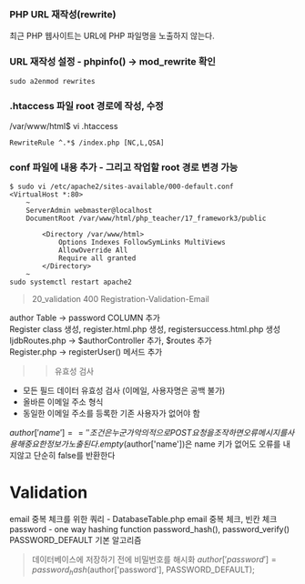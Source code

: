 ### PHP URL 재작성(rewrite)
최근 PHP 웹사이트는 URL에 PHP 파일명을 노출하지 않는다.   
  
### URL 재작성 설정 - phpinfo() -> mod_rewrite 확인
```
sudo a2enmod rewrites
```
### .htaccess 파일 root 경로에 작성, 수정
/var/www/html$ vi .htaccess
```
RewriteRule ^.*$ /index.php [NC,L,QSA]
```
### conf 파일에 내용 추가 - 그리고 작업할 root 경로 변경 가능
```
$ sudo vi /etc/apache2/sites-available/000-default.conf
<VirtualHost *:80>
	~
    ServerAdmin webmaster@localhost
	DocumentRoot /var/www/html/php_teacher/17_framework3/public

        <Directory /var/www/html>
            Options Indexes FollowSymLinks MultiViews
            AllowOverride All
            Require all granted
        </Directory>
	~	
sudo systemctl restart apache2  
```
  
> 20_validation 400 Registration-Validation-Email  
  
author Table -> password COLUMN 추가  
Register class 생성, register.html.php 생성, registersuccess.html.php 생성  
IjdbRoutes.php -> $authorController 추가, $routes 추가  
Register.php -> registerUser() 메서드 추가  

>> 유효성 검사
- 모든 필드 데이터 유효성 검사 (이메일, 사용자명은 공백 불가)  
- 올바른 이메일 주소 형식  
- 동일한 이메일 주소를 등록한 기존 사용자가 없어야 함  

$author['name'] =='' 조건은 누군가 악의적으로 POST 요청을 조작하면 오류메시지를 사용해 중요한 정보가 노출된다.  
empty($author['name'])은 name 키가 없어도 오류를 내지않고 단순히 false를 반환한다  

# Validation
email 중복 체크를 위한 쿼리 - DatabaseTable.php
email 중복 체크, 빈칸 체크
password - one way hashing function
password_hash(), password_verify()
PASSWORD_DEFAULT 기본 알고리즘
> 데이터베이스에 저장하기 전에 비밀번호를 해시화
> $author['password'] = password_hash($author['password'], PASSWORD_DEFAULT);